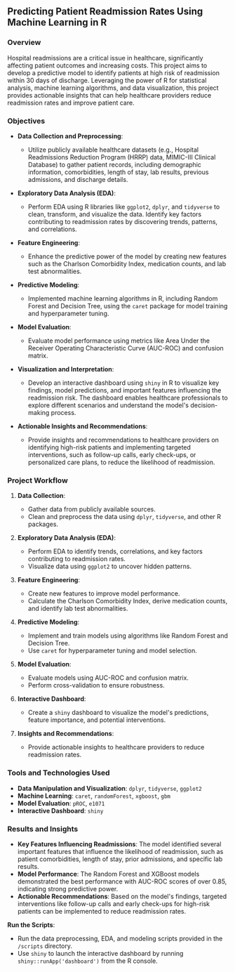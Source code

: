 ## **Predicting Patient Readmission Rates Using Machine Learning in R**

### **Overview**

Hospital readmissions are a critical issue in healthcare, significantly affecting patient outcomes and increasing costs. This project aims to develop a predictive model to identify patients at high risk of readmission within 30 days of discharge. Leveraging the power of R for statistical analysis, machine learning algorithms, and data visualization, this project provides actionable insights that can help healthcare providers reduce readmission rates and improve patient care.

### **Objectives**

- **Data Collection and Preprocessing**: 
  - Utilize publicly available healthcare datasets (e.g., Hospital Readmissions Reduction Program (HRRP) data, MIMIC-III Clinical Database) to gather patient records, including demographic information, comorbidities, length of stay, lab results, previous admissions, and discharge details.
  
- **Exploratory Data Analysis (EDA)**:
  - Perform EDA using R libraries like `ggplot2`, `dplyr`, and `tidyverse` to clean, transform, and visualize the data. Identify key factors contributing to readmission rates by discovering trends, patterns, and correlations.

- **Feature Engineering**:
  - Enhance the predictive power of the model by creating new features such as the Charlson Comorbidity Index, medication counts, and lab test abnormalities.

- **Predictive Modeling**:
  - Implemented machine learning algorithms in R, including Random Forest and Decision Tree, using the `caret` package for model training and hyperparameter tuning.

- **Model Evaluation**:
  - Evaluate model performance using metrics like Area Under the Receiver Operating Characteristic Curve (AUC-ROC) and confusion matrix.

- **Visualization and Interpretation**:
  - Develop an interactive dashboard using `shiny` in R to visualize key findings, model predictions, and important features influencing the readmission risk. The dashboard enables healthcare professionals to explore different scenarios and understand the model's decision-making process.

- **Actionable Insights and Recommendations**:
  - Provide insights and recommendations to healthcare providers on identifying high-risk patients and implementing targeted interventions, such as follow-up calls, early check-ups, or personalized care plans, to reduce the likelihood of readmission.

### **Project Workflow**

1. **Data Collection**: 
   - Gather data from publicly available sources.
   - Clean and preprocess the data using `dplyr`, `tidyverse`, and other R packages.

2. **Exploratory Data Analysis (EDA)**:
   - Perform EDA to identify trends, correlations, and key factors contributing to readmission rates.
   - Visualize data using `ggplot2` to uncover hidden patterns.

3. **Feature Engineering**:
   - Create new features to improve model performance.
   - Calculate the Charlson Comorbidity Index, derive medication counts, and identify lab test abnormalities.

4. **Predictive Modeling**:
   - Implement and train models using algorithms like Random Forest and Decision Tree.
   - Use `caret` for hyperparameter tuning and model selection.

5. **Model Evaluation**:
   - Evaluate models using AUC-ROC and confusion matrix.
   - Perform cross-validation to ensure robustness.

6. **Interactive Dashboard**:
   - Create a `shiny` dashboard to visualize the model's predictions, feature importance, and potential interventions.

7. **Insights and Recommendations**:
   - Provide actionable insights to healthcare providers to reduce readmission rates.

### **Tools and Technologies Used**

- **Data Manipulation and Visualization**: `dplyr`, `tidyverse`, `ggplot2`
- **Machine Learning**: `caret`, `randomForest`, `xgboost`, `gbm`
- **Model Evaluation**: `pROC`, `e1071`
- **Interactive Dashboard**: `shiny`

### **Results and Insights**

- **Key Features Influencing Readmissions**: The model identified several important features that influence the likelihood of readmission, such as patient comorbidities, length of stay, prior admissions, and specific lab results.
- **Model Performance**: The Random Forest and XGBoost models demonstrated the best performance with AUC-ROC scores of over 0.85, indicating strong predictive power.
- **Actionable Recommendations**: Based on the model's findings, targeted interventions like follow-up calls and early check-ups for high-risk patients can be implemented to reduce readmission rates.

**Run the Scripts**:
   - Run the data preprocessing, EDA, and modeling scripts provided in the `/scripts` directory.
   - Use `shiny` to launch the interactive dashboard by running `shiny::runApp('dashboard')` from the R console.
